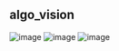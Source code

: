 ## algo_vision


![image](https://github.com/hypernexuslabs/Algo-Vision-flutter/blob/main/ss_1.png?raw=true)
![image](https://github.com/hypernexuslabs/Algo-Vision-flutter/blob/main/ss_1.png?raw=true)
![image](https://github.com/hypernexuslabs/Algo-Vision-flutter/blob/main/ss_1.png?raw=true)
